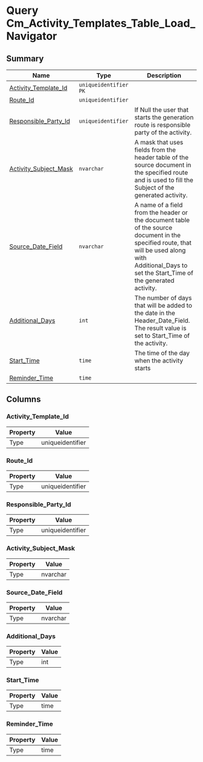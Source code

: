 # Query Cm_Activity_Templates_Table_Load_Navigator


## Summary

| Name | Type | Description |
| - | - | --- |
|[Activity_Template_Id](#activity_template_id)|`uniqueidentifier` `PK`||
|[Route_Id](#route_id)|`uniqueidentifier` ||
|[Responsible_Party_Id](#responsible_party_id)|`uniqueidentifier` |If Null the user that starts the generation route is responsible party of the activity.|
|[Activity_Subject_Mask](#activity_subject_mask)|`nvarchar` |A mask that uses fields from the header table of the source document in the specified route and is used to fill the Subject of the generated activity.|
|[Source_Date_Field](#source_date_field)|`nvarchar` |A name of a field from the header or the document table of the source document in the specified route, that will be used along with Additional_Days to set the Start_Time of the generated activity.|
|[Additional_Days](#additional_days)|`int` |The number of days that will be added to the date in the Header_Date_Field. The result value is set to Start_Time of the activity.|
|[Start_Time](#start_time)|`time` |The time of the day when the activity starts|
|[Reminder_Time](#reminder_time)|`time` ||

## Columns

### Activity_Template_Id

| Property | Value |
| - | - |
|Type|uniqueidentifier|

### Route_Id

| Property | Value |
| - | - |
|Type|uniqueidentifier|

### Responsible_Party_Id

| Property | Value |
| - | - |
|Type|uniqueidentifier|

### Activity_Subject_Mask

| Property | Value |
| - | - |
|Type|nvarchar|

### Source_Date_Field

| Property | Value |
| - | - |
|Type|nvarchar|

### Additional_Days

| Property | Value |
| - | - |
|Type|int|

### Start_Time

| Property | Value |
| - | - |
|Type|time|

### Reminder_Time

| Property | Value |
| - | - |
|Type|time|



